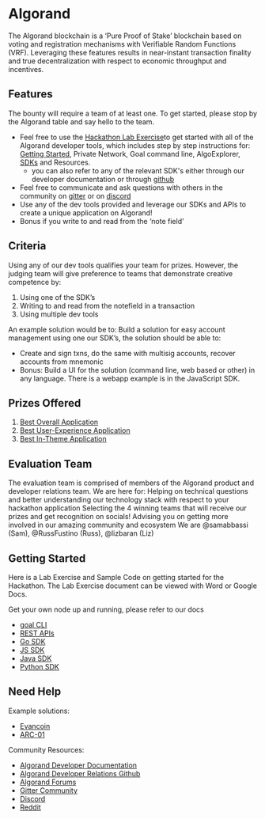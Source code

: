 # Algorand

The Algorand blockchain is a ‘Pure Proof of Stake’ blockchain based on voting and registration mechanisms with Verifiable Random Functions (VRF). Leveraging these features results in near-instant transaction finality and true decentralization with respect to economic throughput and incentives. 

## Features

The bounty will require a team of at least one. To get started, please stop by the Algorand table and say hello to the team. 

-   Feel free to use the [Hackathon Lab Exercise](https://github.com/algorand-devrel/hackathon)to get started with all of the Algorand developer tools, which includes step by step instructions for: [Getting Started](https://developer.algorand.org/), Private Network, Goal command line, AlgoExplorer, [SDKs](https://developer.algorand.org/docs/using-sdks-and-rest-apis) and Resources.
    -   you can also refer to any of the relevant SDK's either through our developer documentation or through [github](https://github.com/algorand)
-   Feel free to communicate and ask questions with others in the community on [gitter](https://gitter.im/algorand-ethzweihack/community) or on [discord](https://discord.gg/SqNRnw7)
-   Use any of the dev tools provided and leverage our SDKs and APIs to create a unique application on Algorand! 
-   Bonus if you write to and read from the ‘note field’

## Criteria

Using any of our dev tools qualifies your team for prizes. However, the judging team will give preference to teams that demonstrate creative competence by:

1.  Using one of the SDK’s
2.  Writing to and read from the notefield in a transaction
3.  Using multiple dev tools

An example solution would be to: Build a solution for easy account management using one our SDK’s, the solution should be able to:

-  Create and sign txns, do the same with multisig accounts, recover accounts from mnemonic
-  Bonus: Build a UI for the solution (command line, web based or other) in any language. There is a webapp example is in the JavaScript SDK.

## Prizes Offered

1. [Best Overall Application](https://github.com/ethberlinzwei/Bounties/issues/13)
2. [Best User-Experience Application](https://github.com/ethberlinzwei/Bounties/issues/14)
3. [Best In-Theme Application](https://github.com/ethberlinzwei/Bounties/issues/15)

## Evaluation Team

The evaluation team is comprised of members of the Algorand product and developer relations team. We are here for:
Helping on technical questions and better understanding our technology stack with respect to your hackathon application
Selecting the 4 winning teams that will receive our prizes and get recognition on socials!
Advising you on getting more involved in our amazing community and ecosystem 
We are @samabbassi (Sam), @RussFustino (Russ), @lizbaran (Liz)


## Getting Started

Here is a Lab Exercise and Sample Code on getting started for the Hackathon. The Lab Exercise document can be viewed with Word or Google Docs. 

Get your own node up and running, please refer to our docs
-   [goal CLI](https://developer.algorand.org/docs/using-goal)
-   [REST APIs](https://developer.algorand.org/docs/using-sdks-and-rest-apis)
-   [Go SDK](https://developer.algorand.org/docs/go-sdk)
-   [JS SDK](https://developer.algorand.org/docs/javascript-sdk)
-   [Java SDK](https://developer.algorand.org/docs/java-sdk)
-   [Python SDK](https://developer.algorand.org/docs/python-sdk)

## Need Help

Example solutions:
-   [Evancoin](https://medium.com/algorand/l2-applications-on-algorand-make-your-own-coin-6d62c5d5578d)
-   [ARC-01](https://medium.com/assetblock/arc-01-building-a-token-standard-proposal-on-algorand-17fe634397ce)
 
Community Resources:
-   [Algorand Developer Documentation](https://developer.algorand.org/)
-   [Algorand Developer Relations Github](https://github.com/algorand-devrel)
-   [Algorand Forums](https://form.algorand.org/)
-   [Gitter Community](https://gitter.im/algorand-ethzweihack/community)
-   [Discord](https://discord.gg/SqNRnw7)
-   [Reddit](https://www.reddit.com/r/algorand/)
